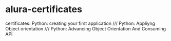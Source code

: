 # alura-certificates
certificates:
Python: creating your first application   ///   Python: Appliyng Object orientation   ///   Python: Advancing Object Orientation And Consuming API
